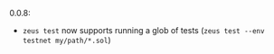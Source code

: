 0.0.8:
- `zeus test` now supports running a glob of tests (`zeus test --env testnet my/path/*.sol`)

